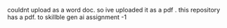couldnt upload as a word doc. so ive uploaded it as a pdf . this repository has a pdf. 
to skillble gen ai assignment -1 
